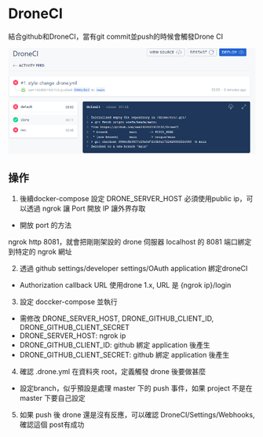 # DroneCI

結合github和DroneCI，當有git commit並push的時候會觸發Drone CI

![droneCI](/img/droneciResult.png)

## 操作

1. 後續docker-compose 設定 DRONE_SERVER_HOST 必須使用public ip，可以透過 ngrok 讓 Port 開放 IP 讓外界存取

- 開放 port 的方法

ngrok http 8081，就會把剛剛架設的 drone 伺服器 localhost 的 8081 端口綁定到特定的 ngrok 網址

2. 透過 github settings/developer settings/OAuth application 綁定droneCI

- Authorization callback URL
使用drone 1.x, URL 是 {ngrok ip}/login

3. 設定 doccker-compose 並執行

- 需修改 DRONE_SERVER_HOST, DRONE_GITHUB_CLIENT_ID, DRONE_GITHUB_CLIENT_SECRET
- DRONE_SERVER_HOST: ngrok ip
- DRONE_GITHUB_CLIENT_ID: github 綁定 application 後產生
- DRONE_GITHUB_CLIENT_SECRET: github 綁定 application 後產生

4. 確認 .drone.yml 在資料夾 root，定義觸發 drone 後要做甚麼

- 設定branch，似乎預設是處理 master 下的 push 事件，如果 project 不是在 master 下要自己設定

5. 如果 push 後 drone 還是沒有反應，可以確認 DroneCI/Settings/Webhooks, 確認這個 post有成功